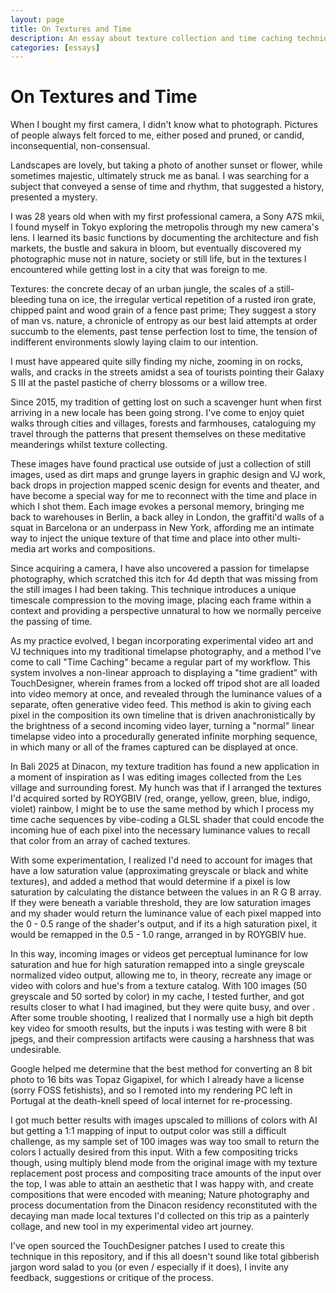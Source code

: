 ```yaml
---
layout: page
title: On Textures and Time
description: An essay about texture collection and time caching techniques written during Dinacon Bali 2025
categories: [essays]
---
```


# On Textures and Time

When I bought my first camera, I didn't know what to photograph. Pictures of people always felt forced to me, either posed and pruned, or candid, inconsequential, non-consensual. 

Landscapes are lovely, but taking a photo of another sunset or flower, while sometimes majestic, ultimately struck me as banal. I was searching for a subject that conveyed a sense of time and rhythm, that suggested a history, presented a mystery. 

I was 28 years old when with my first professional camera, a Sony A7S mkii, I found myself in Tokyo exploring the metropolis through my new camera's lens. I learned its basic functions by documenting the architecture and fish markets, the bustle and sakura in bloom, but eventually discovered my photographic muse not in nature, society or still life, but in the textures I encountered while getting lost in a city that was foreign to me. 

Textures: the concrete decay of an urban jungle, the scales of a still-bleeding tuna on ice, the irregular vertical repetition of a rusted iron grate, chipped paint and wood grain of a fence past prime; They suggest a story of man vs. nature, a chronicle of entropy as our best laid attempts at order succumb to the elements, past tense perfection lost to time, the tension of indifferent environments slowly laying claim to our intention.

I must have appeared quite silly finding my niche, zooming in on rocks, walls, and cracks in the streets amidst a sea of tourists pointing their Galaxy S III at the pastel pastiche of cherry blossoms or a willow tree.

Since 2015, my tradition of getting lost on such a scavenger hunt when first arriving in a new locale has been going strong. I've come to enjoy quiet walks through cities and villages, forests and farmhouses, cataloguing my travel through the patterns that present themselves on these meditative meanderings whilst texture collecting. 

These images have found practical use outside of just a collection of still images, used as dirt maps and grunge layers in graphic design and VJ work, back drops in projection mapped scenic design for events and theater, and have become a special way for me to reconnect with the time and place in which I shot them. Each image evokes a personal memory, bringing me back to warehouses in Berlin, a back alley in London, the graffiti'd walls of a squat in Barcelona or an underpass in New York, affording me an intimate way to inject the unique texture of that time and place into other multi-media art works and compositions.

Since acquiring a camera, I have also uncovered a passion for timelapse photography, which scratched this itch for 4d depth that was missing from the still images I had been taking. This technique introduces a unique timescale compression to the moving image, placing each frame within a context and providing a perspective unnatural to how we normally perceive the passing of time.

As my practice evolved, I began incorporating experimental video art and VJ techniques into my traditional timelapse photography, and a method I've come to call "Time Caching" became a regular part of my workflow. This system involves a non-linear approach to displaying a "time gradient" with TouchDesigner, wherein frames from a locked off tripod shot are all loaded into video memory at once, and revealed through the luminance values of a separate, often generative video feed. This method is akin to giving each pixel in the composition its own timeline that is driven anachronistically by the brightness of a second incoming video layer, turning a "normal" linear timelapse video into a procedurally generated infinite morphing sequence, in which many or all of the frames captured can be displayed at once.

In Bali 2025 at Dinacon, my texture tradition has found a new application in a moment of inspiration as I was editing images collected from the Les village and surrounding forest. My hunch was that if I arranged the textures I'd acquired sorted by ROYGBIV (red, orange, yellow, green, blue, indigo, violet) rainbow, I might be to use the same method by which I process my time cache sequences by vibe-coding a GLSL shader that could encode the incoming hue of each pixel into the necessary luminance values to recall that color from an array of cached textures. 

With some experimentation, I realized I'd need to account for images that have a low saturation value (approximating greyscale or black and white textures), and added a method that would determine if a pixel is low saturation by calculating the distance between the values in an R G B array. If they were beneath a variable threshold, they are low saturation images and my shader would return the luminance value of each pixel mapped into the 0 - 0.5 range of the shader's output, and if its a high saturation pixel, it would be remapped in the 0.5 - 1.0 range, arranged in by ROYGBIV hue.

In this way, incoming images or videos get perceptual luminance for low saturation and hue for high saturation remapped into a single greyscale normalized video output, allowing me to, in theory, recreate any image or video with colors and hue's from a texture catalog. With 100 images (50 greyscale and 50 sorted by color) in my cache, I tested further, and got results closer to what I had imagined, but they were quite busy, and over . After some trouble shooting, I realized that I normally use a high bit depth key video for smooth results, but the inputs i was testing with were 8 bit jpegs, and their compression artifacts were causing a harshness that was undesirable.

Google helped me determine that the best method for converting an 8 bit photo to 16 bits was Topaz Gigapixel, for which I already have a license (sorry FOSS fetishists), and so I remoted into my rendering PC left in Portugal at the death-knell speed of local internet for re-processing. 

I got much better results with images upscaled to millions of colors with AI but getting a 1:1 mapping of input to output color was still a difficult challenge, as my sample set of 100 images was way too small to return the colors I actually desired from this input. With a few compositing tricks though, using multiply blend mode from the original image with my texture replacement post process and compositing trace amounts of the input over the top, I was able to attain an aesthetic that I was happy with, and create compositions that were encoded with meaning; Nature photography and process documentation from the Dinacon residency reconstituted with the decaying man made local textures I'd collected on this trip as a painterly collage, and new tool in my experimental video art journey.

I've open sourced the TouchDesigner patches I used to create this technique in this repository, and if this all doesn't sound like total gibberish jargon word salad to you (or even / especially if it does), I invite any feedback, suggestions or critique of the process. 
